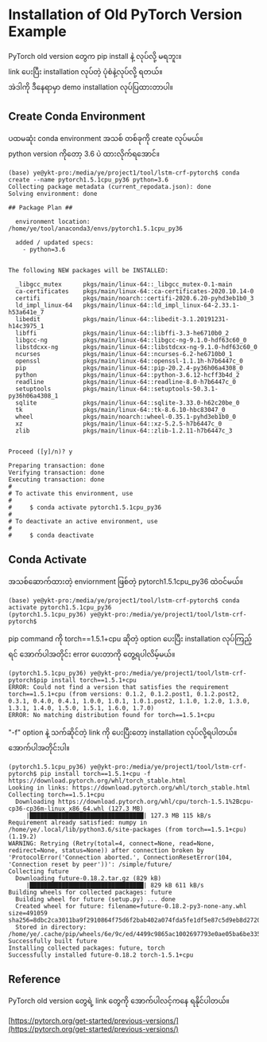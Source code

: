 # Installation of Old PyTorch Version Example

PyTorch old version တွေက pip install နဲ့ လုပ်လို့ မရဘူး။  
link ပေးပြီး installation လုပ်တဲ့ ပုံစံနဲ့လုပ်လို့ ရတယ်။  
အဲဒါကို ဒီနေရာမှာ demo installation လုပ်ပြထားတာပါ။  

## Create Conda Environment  

ပထမဆုံး conda environment အသစ် တစ်ခုကို create လုပ်မယ်။  
python version ကိုတော့ 3.6 ပဲ ထားလိုက်ရအောင်။   

```
(base) ye@ykt-pro:/media/ye/project1/tool/lstm-crf-pytorch$ conda create --name pytorch1.5.1cpu_py36 python=3.6
Collecting package metadata (current_repodata.json): done
Solving environment: done

## Package Plan ##

  environment location: /home/ye/tool/anaconda3/envs/pytorch1.5.1cpu_py36

  added / updated specs:
    - python=3.6


The following NEW packages will be INSTALLED:

  _libgcc_mutex      pkgs/main/linux-64::_libgcc_mutex-0.1-main
  ca-certificates    pkgs/main/linux-64::ca-certificates-2020.10.14-0
  certifi            pkgs/main/noarch::certifi-2020.6.20-pyhd3eb1b0_3
  ld_impl_linux-64   pkgs/main/linux-64::ld_impl_linux-64-2.33.1-h53a641e_7
  libedit            pkgs/main/linux-64::libedit-3.1.20191231-h14c3975_1
  libffi             pkgs/main/linux-64::libffi-3.3-he6710b0_2
  libgcc-ng          pkgs/main/linux-64::libgcc-ng-9.1.0-hdf63c60_0
  libstdcxx-ng       pkgs/main/linux-64::libstdcxx-ng-9.1.0-hdf63c60_0
  ncurses            pkgs/main/linux-64::ncurses-6.2-he6710b0_1
  openssl            pkgs/main/linux-64::openssl-1.1.1h-h7b6447c_0
  pip                pkgs/main/linux-64::pip-20.2.4-py36h06a4308_0
  python             pkgs/main/linux-64::python-3.6.12-hcff3b4d_2
  readline           pkgs/main/linux-64::readline-8.0-h7b6447c_0
  setuptools         pkgs/main/linux-64::setuptools-50.3.1-py36h06a4308_1
  sqlite             pkgs/main/linux-64::sqlite-3.33.0-h62c20be_0
  tk                 pkgs/main/linux-64::tk-8.6.10-hbc83047_0
  wheel              pkgs/main/noarch::wheel-0.35.1-pyhd3eb1b0_0
  xz                 pkgs/main/linux-64::xz-5.2.5-h7b6447c_0
  zlib               pkgs/main/linux-64::zlib-1.2.11-h7b6447c_3


Proceed ([y]/n)? y

Preparing transaction: done
Verifying transaction: done
Executing transaction: done
#
# To activate this environment, use
#
#     $ conda activate pytorch1.5.1cpu_py36
#
# To deactivate an active environment, use
#
#     $ conda deactivate
```

## Conda Activate

အသစ်ဆောက်ထားတဲ့ enviornment ဖြစ်တဲ့ pytorch1.5.1cpu_py36 ထဲဝင်မယ်။  

```
(base) ye@ykt-pro:/media/ye/project1/tool/lstm-crf-pytorch$ conda activate pytorch1.5.1cpu_py36
(pytorch1.5.1cpu_py36) ye@ykt-pro:/media/ye/project1/tool/lstm-crf-pytorch$
```

pip command ကို torch==1.5.1+cpu ဆိုတဲ့ option ပေးပြီး installation လုပ်ကြည့်ရင် အောက်ပါအတိုင်း error ပေးတာကို တွေ့ရပါလိမ့်မယ်။  
 
 ```
(pytorch1.5.1cpu_py36) ye@ykt-pro:/media/ye/project1/tool/lstm-crf-pytorch$pip install torch==1.5.1+cpu
ERROR: Could not find a version that satisfies the requirement torch==1.5.1+cpu (from versions: 0.1.2, 0.1.2.post1, 0.1.2.post2, 0.3.1, 0.4.0, 0.4.1, 1.0.0, 1.0.1, 1.0.1.post2, 1.1.0, 1.2.0, 1.3.0, 1.3.1, 1.4.0, 1.5.0, 1.5.1, 1.6.0, 1.7.0)
ERROR: No matching distribution found for torch==1.5.1+cpu
```

"-f" option နဲ့ သက်ဆိုင်တဲ့ link ကို ပေးပြီးတော့ installation လုပ်လို့ရပါတယ်။ အောက်ပါအတိုင်းပါ။  

```
(pytorch1.5.1cpu_py36) ye@ykt-pro:/media/ye/project1/tool/lstm-crf-pytorch$ pip install torch==1.5.1+cpu -f https://download.pytorch.org/whl/torch_stable.html
Looking in links: https://download.pytorch.org/whl/torch_stable.html
Collecting torch==1.5.1+cpu
  Downloading https://download.pytorch.org/whl/cpu/torch-1.5.1%2Bcpu-cp36-cp36m-linux_x86_64.whl (127.3 MB)
     |████████████████████████████████| 127.3 MB 115 kB/s 
Requirement already satisfied: numpy in /home/ye/.local/lib/python3.6/site-packages (from torch==1.5.1+cpu) (1.19.2)
WARNING: Retrying (Retry(total=4, connect=None, read=None, redirect=None, status=None)) after connection broken by 'ProtocolError('Connection aborted.', ConnectionResetError(104, 'Connection reset by peer'))': /simple/future/
Collecting future
  Downloading future-0.18.2.tar.gz (829 kB)
     |████████████████████████████████| 829 kB 611 kB/s 
Building wheels for collected packages: future
  Building wheel for future (setup.py) ... done
  Created wheel for future: filename=future-0.18.2-py3-none-any.whl size=491059 sha256=8dbc2ca3011ba9f2910864f75d6f2bab402a074fda5fe1df5e87c5d9eb8d2720
  Stored in directory: /home/ye/.cache/pip/wheels/6e/9c/ed/4499c9865ac1002697793e0ae05ba6be33553d098f3347fb94
Successfully built future
Installing collected packages: future, torch
Successfully installed future-0.18.2 torch-1.5.1+cpu
```

## Reference

PyTorch old version တွေရဲ့ link တွေကို အောက်ပါလင့်ကနေ ရနိုင်ပါတယ်။  

[https://pytorch.org/get-started/previous-versions/](https://pytorch.org/get-started/previous-versions/)  
